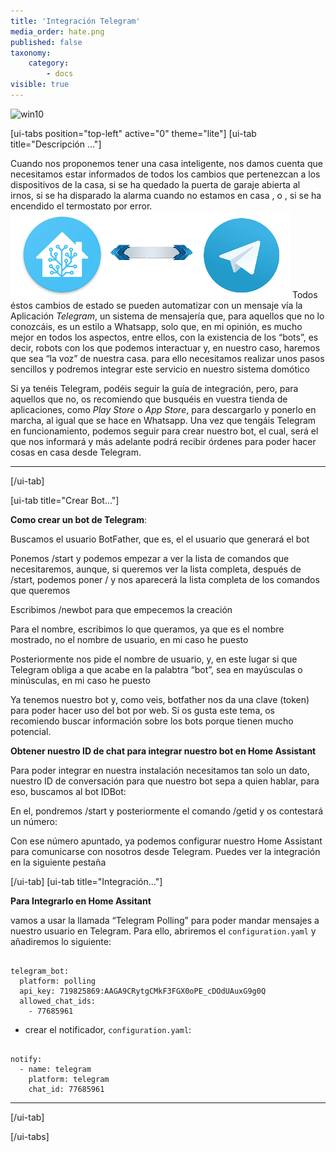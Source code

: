 ```yaml
---
title: 'Integración Telegram'
media_order: hate.png
published: false
taxonomy:
    category:
        - docs
visible: true
---
```


![win10](image://os-compat.png)

[ui-tabs position="top-left" active="0" theme="lite"]
[ui-tab title="Descripción ..."]

Cuando nos proponemos tener una casa inteligente, nos damos cuenta que necesitamos estar informados de todos los cambios que pertenezcan a los dispositivos de la casa, si se ha quedado la puerta de garaje abierta al irnos, si se  ha disparado la alarma cuando no estamos en casa , o , si se ha encendido el termostato por error.
![](hate.png)
Todos éstos cambios de estado se pueden automatizar con un mensaje vía la Aplicación _Telegram_, un sistema de mensajería que, para aquellos que no lo conozcáis, es un estilo a Whatsapp, solo que, en mi opinión, es mucho mejor en todos los aspectos, entre ellos, con la existencia de los “bots”, es decir, robots con los que podemos interactuar y, en nuestro caso, haremos que sea “la voz” de nuestra casa. para ello necesitamos realizar unos pasos sencillos y podremos integrar este servicio en nuestro sistema domótico 


Si ya tenéis Telegram, podéis seguir la guía de integración, pero, para aquellos que no, os recomiendo que busquéis en vuestra tienda de aplicaciones, como _Play Store_ o _App Store_, para descargarlo y ponerlo en marcha, al igual que se hace en Whatsapp. Una vez que tengáis Telegram en funcionamiento, podemos seguir para crear nuestro bot, el cual, será el que nos informará y más adelante podrá recibir órdenes para poder hacer cosas en casa desde Telegram.

---

[/ui-tab]

[ui-tab title="Crear Bot..."]

**Como crear un bot de Telegram**:

Buscamos el usuario BotFather, que es, el el usuario que generará el bot

Ponemos /start y podemos empezar a ver la lista de comandos que necesitaremos, aunque, si queremos ver la lista completa, después de /start, podemos poner / y nos aparecerá la lista completa de los comandos que queremos

Escribimos /newbot para que empecemos la creación

Para el nombre, escribimos lo que queramos, ya que es el nombre mostrado, no el nombre de usuario, en mi caso he puesto 

Posteriormente nos pide el nombre de usuario, y, en este lugar si que Telegram obliga a que acabe en la palabtra “bot”, sea en mayúsculas o minúsculas, en mi caso he puesto

Ya tenemos nuestro bot y, como veis, botfather nos da una clave (token) para poder hacer uso del bot por web. Si os gusta este tema, os recomiendo buscar información sobre los bots porque tienen mucho potencial.

**Obtener nuestro ID de chat para integrar nuestro bot en Home Assistant**

Para poder integrar en nuestra instalación necesitamos tan solo un dato, nuestro ID de conversación para que nuestro bot sepa a quien hablar, para eso, buscamos al bot IDBot:

En el, pondremos /start y posteriormente el comando /getid y os contestará un número:

Con ese número apuntado, ya podemos configurar nuestro Home Assistant para comunicarse con nosotros desde Telegram. Puedes ver la integración en la siguiente pestaña





[/ui-tab]
[ui-tab title="Integración..."]

**Para Integrarlo en Home Assitant**

vamos a usar la llamada “Telegram Polling” para poder mandar mensajes a nuestro usuario en Telegram. Para ello, abriremos el `configuration.yaml` y añadiremos lo siguiente:

```text

telegram_bot:
  platform: polling
  api_key: 719825869:AAGA9CRytgCMkF3FGX0oPE_cDOdUAuxG9g0Q
  allowed_chat_ids:
    - 77685961    

```
+ crear el notificador, `configuration.yaml`:

```text

notify:
  - name: telegram
    platform: telegram
    chat_id: 77685961 

```
---

[/ui-tab]

[/ui-tabs]
